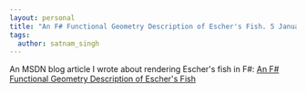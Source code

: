 ```yaml
---
layout: personal
title: "An F# Functional Geometry Description of Escher's Fish. 5 January 2010"
tags:
  author: satnam_singh
---
```

An MSDN blog article I wrote about rendering Escher's fish in F#: [An F# Functional Geometry Description of Escher's Fish](https://web.archive.org/web/20120115184102/http://blogs.msdn.com/b/satnam_singh/archive/2010/01/06/an-f-functional-geometry-description-of-escher-s-fish.aspx)